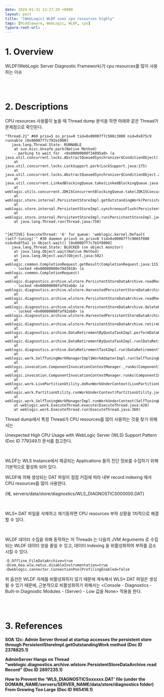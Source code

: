```yaml
---
date: 2024-01-31 13:27:29 +0900
layout: post
title: "[WebLogic] WLDF uses cpu resources highly"
tags: [Middleware, WebLogic, WLDF, cpu]
typora-root-url: ..
---
```


# 1. Overview
WLDF(WebLogic Server Diagnostic Framework)가 cpu resources를 많이 사용하는 이슈


<br><br>


# 2. Descriptions
CPU resources 사용률이 높을 때 Thread dump 분석을 하면 아래와 같은 Thread가 문제점으로 확인된다.

```
"Thread-21" #60 prio=5 os_prio=0 tid=0x00007f7c500c3000 nid=0x875c9 runnable [0x00007f7c792e1000]
   java.lang.Thread.State: RUNNABLE
	at sun.misc.Unsafe.park(Native Method)
	- parking to wait for  <0x00000000f34895a0> (a java.util.concurrent.locks.AbstractQueuedSynchronizer$ConditionObject)
	at java.util.concurrent.locks.LockSupport.park(LockSupport.java:175)
	at java.util.concurrent.locks.AbstractQueuedSynchronizer$ConditionObject.await(AbstractQueuedSynchronizer.java:2039)
	at java.util.concurrent.LinkedBlockingQueue.take(LinkedBlockingQueue.java:442)
	at weblogic.utils.concurrent.JDK15ConcurrentBlockingQueue.take(JDK15ConcurrentBlockingQueue.java:89)
	at weblogic.store.internal.PersistentStoreImpl.getOutstandingWork(PersistentStoreImpl.java:879)
	at weblogic.store.internal.PersistentStoreImpl.synchronousFlush(PersistentStoreImpl.java:1279)
	at weblogic.store.internal.PersistentStoreImpl.run(PersistentStoreImpl.java:1271)
	at java.lang.Thread.run(Thread.java:750)
 

"[ACTIVE] ExecuteThread: '6' for queue: 'weblogic.kernel.Default (self-tuning)'" #30 daemon prio=5 os_prio=0 tid=0x00007f7c9065f000 nid=0x875a1 in Object.wait() [0x00007f7c7b5f8000]
   java.lang.Thread.State: BLOCKED (on object monitor)
	at java.lang.Object.wait(Native Method)
	at java.lang.Object.wait(Object.java:502)
	at weblogic.common.CompletionRequest.getResult(CompletionRequest.java:115)
	- locked <0x00000000e78d3918> (a weblogic.common.CompletionRequest)
	at weblogic.diagnostics.archive.wlstore.PersistentStoreDataArchive.readRecord(PersistentStoreDataArchive.java:714)
	- locked <0x00000000faf92ab8> (a weblogic.diagnostics.archive.wlstore.HarvestedPersistentStoreDataArchive)
	at weblogic.diagnostics.archive.wlstore.PersistentStoreDataArchive.readRecord(PersistentStoreDataArchive.java:681)
	at weblogic.diagnostics.archive.wlstore.PersistentStoreDataArchive.deleteDataRecords(PersistentStoreDataArchive.java:1323)
	- locked <0x00000000faf92ab8> (a weblogic.diagnostics.archive.wlstore.HarvestedPersistentStoreDataArchive)
	at weblogic.diagnostics.archive.wlstore.PersistentStoreDataArchive.retireOldestRecords(PersistentStoreDataArchive.java:1246)
	at weblogic.diagnostics.archive.DataRetirementByQuotaTaskImpl.performDataRetirement(DataRetirementByQuotaTaskImpl.java:92)
	at weblogic.diagnostics.archive.DataRetirementByQuotaTaskImpl.run(DataRetirementByQuotaTaskImpl.java:49)
	at weblogic.diagnostics.archive.DataRetirementTaskImpl.run(DataRetirementTaskImpl.java:276)
	at weblogic.work.SelfTuningWorkManagerImpl$WorkAdapterImpl.run(SelfTuningWorkManagerImpl.java:681)
	at weblogic.invocation.ComponentInvocationContextManager._runAs(ComponentInvocationContextManager.java:352)
	at weblogic.invocation.ComponentInvocationContextManager.runAs(ComponentInvocationContextManager.java:337)
	at weblogic.work.LivePartitionUtility.doRunWorkUnderContext(LivePartitionUtility.java:57)
	at weblogic.work.PartitionUtility.runWorkUnderContext(PartitionUtility.java:41)
	at weblogic.work.SelfTuningWorkManagerImpl.runWorkUnderContext(SelfTuningWorkManagerImpl.java:655)
	at weblogic.work.ExecuteThread.execute(ExecuteThread.java:420)
	at weblogic.work.ExecuteThread.run(ExecuteThread.java:360) 
```


Thread dump에서 특정 Thread가 CPU resources를 많이 사용하는 것을 찾기 위해서는

Unexpected High CPU Usage with WebLogic Server (WLS) Support Pattern (Doc ID 779349.1) 문서를 참고한다.

<br>

WLDF는 WLS Instance에서 제공되는 Applications 들의 진단 정보를 수집하기 위해 기본적으로 활성화 되어 있다.

WLDF에 의해 생성되는 DAT 파일이 점점 커짐에 따라 내부 record indexing 에서 CPU resources를 많이 사용한다.

(예, servers/data/store/diagnostics/WLS_DIAGNOSTICS000000.DAT)

<br>

WLS*.DAT 파일을 삭제하고 재기동하면 CPU resources 부하 상황을 1차적으로 해결할 수 있다.

<br>

WLDF 데이터 수집을 위해 동작하는 저 Threads 는 다음의 JVM Arguments 로 수집되는 WLDF 데이터 양을 줄일 수 있고, 데이터 Indexing 을 비활성화하여 부하를 감소시킬 수 있다.

```
-D_Offline_FileDataArchive=true
-Dcom.bea.wlw.netui.disableInstrumentation=true
-Dweblogic.connector.ConnectionPoolProfilingEnabled=false
```


위 옵션은 WLDF 자체를 비활성화하지 않기 때문에 계속해서 WLS*.DAT 파일은 생성될 수 있기 때문에, 근본적으로 비활성화하기 위해서는 <Console - Diagnostics - Built-in Diagnostic Modules - {Server} - Low 값을 None> 적용을 한다.


<br><br>


# 3. References

**SOA 12c: Admin Server thread at startup accesses the persistent store through PersistentStoreImpl.getOutstandingWork method (Doc ID 2378825.1)**

**AdminServer Hangs on Thread "weblogic.diagnostics.archive.wlstore.PersistentStoreDataArchive.readRecord" (Doc ID 2897235.1)**

**How to Prevent the 'WLS_DIAGNOSTICSxxxxxx.DAT' file (under the DOMAIN_NAME/servers/SERVER_NAME/data/store/diagnostics folder) From Growing Too Large (Doc ID 965416.1)**
